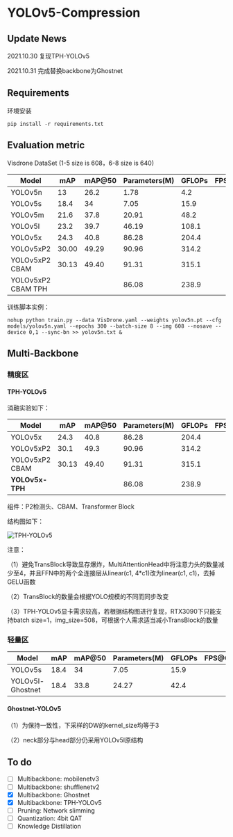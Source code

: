 # YOLOv5-Compression



## Update News

2021.10.30 复现TPH-YOLOv5

2021.10.31 完成替换backbone为Ghostnet

## Requirements

环境安装

`pip install -r requirements.txt`


## Evaluation metric

Visdrone DataSet (1-5 size is 608，6-8 size is 640)

| Model              | mAP   | mAP@50 | Parameters(M) | GFLOPs | FPS@CPU |
| ------------------ | ----- | ------ | ------------- | ------ | ------- |
| YOLOv5n            | 13    | 26.2   | 1.78          | 4.2    |         |
| YOLOv5s            | 18.4  | 34     | 7.05          | 15.9   |         |
| YOLOv5m            | 21.6  | 37.8   | 20.91         | 48.2   |         |
| YOLOv5l            | 23.2  | 39.7   | 46.19         | 108.1  |         |
| YOLOv5x            | 24.3  | 40.8   | 86.28         | 204.4  |         |
| YOLOv5xP2          | 30.00 | 49.29  | 90.96         | 314.2  |         |
| YOLOv5xP2 CBAM     | 30.13 | 49.40  | 91.31         | 315.1  |         |
| YOLOv5xP2 CBAM TPH |       |        | 86.08         | 238.9  |         |

训练脚本实例：

```shell
nohup python train.py --data VisDrone.yaml --weights yolov5n.pt --cfg models/yolov5n.yaml --epochs 300 --batch-size 8 --img 608 --nosave --device 0,1 --sync-bn >> yolov5n.txt &
```

## Multi-Backbone

### 精度区

#### TPH-YOLOv5

消融实验如下：

| Model           | mAP   | mAP@50 | Parameters(M) | GFLOPs | FPS@CPU |
| --------------- | ----- | ------ | ------------- | ------ | ------- |
| YOLOv5x         | 24.3  | 40.8   | 86.28         | 204.4  |         |
| YOLOv5xP2       | 30.1  | 49.3   | 90.96         | 314.2  |         |
| YOLOv5xP2 CBAM  | 30.13 | 49.40  | 91.31         | 315.1  |         |
| **YOLOv5x-TPH** |       |        | 86.08         | 238.9  |         |

组件：P2检测头、CBAM、Transformer Block

结构图如下：

![TPH-YOLOv5](https://github.com/Gumpest/YOLOv5-Multibackbone-Compression/blob/main/TPH-YOLOv5.png)

注意：

（1）避免TransBlock导致显存爆炸，MultiAttentionHead中将注意力头的数量减少至4，并且FFN中的两个全连接层从linear(c1, 4*c1)改为linear(c1, c1)，去掉GELU函数

（2）TransBlock的数量会根据YOLO规模的不同而同步改变

（3）TPH-YOLOv5显卡需求较高，若根据结构图进行复现，RTX3090下只能支持batch size=1，img_size=508，可根据个人需求适当减小TransBlock的数量

### 轻量区

| Model            | mAP  | mAP@50 | Parameters(M) | GFLOPs | FPS@CPU |
| ---------------- | ---- | ------ | ------------- | ------ | ------- |
| YOLOv5s          | 18.4 | 34     | 7.05          | 15.9   |         |
| YOLOv5l-Ghostnet | 18.4 | 33.8   | 24.27         | 42.4   |         |

#### Ghostnet-YOLOv5

（1）为保持一致性，下采样的DW的kernel_size均等于3

（2）neck部分与head部分仍采用YOLOv5l原结构



## To do

- [ ] Multibackbone: mobilenetv3
- [ ] Multibackbone: shufflenetv2
- [x] Multibackbone: Ghostnet
- [x] Multibackbone: TPH-YOLOv5
- [ ] Pruning: Network slimming
- [ ] Quantization: 4bit QAT
- [ ] Knowledge Distillation